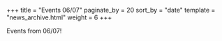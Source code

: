 +++
title = "Events 06/07"
paginate_by = 20
sort_by = "date"
template = "news_archive.html"
weight = 6
+++

Events from 06/07!
